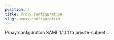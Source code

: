 ```yaml
---
position: 2
title: Proxy Configuration
slug: proxy-configuration
---
```


Proxy configuration SAML 1.1.1.1 to private-subnet...
